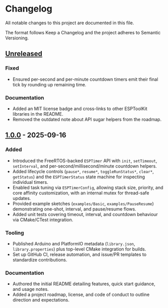 # Changelog

All notable changes to this project are documented in this file.

The format follows Keep a Changelog and the project adheres to Semantic Versioning.

## [Unreleased]
### Fixed
- Ensured per-second and per-minute countdown timers emit their final tick by rounding up remaining time.

### Documentation
- Added an MIT license badge and cross-links to other ESPToolKit libraries in the README.
- Removed the outdated note about API sugar helpers from the roadmap.

## [1.0.0] - 2025-09-16
### Added
- Introduced the FreeRTOS-backed `ESPTimer` API with `init`, `setTimeout`, `setInterval`, and per-second/millisecond/minute countdown helpers.
- Added lifecycle controls (`pause*`, `resume*`, `toggleRunStatus*`, `clear*`, `getStatus`) and the `ESPTimerStatus` state machine for inspecting individual timers.
- Enabled task tuning via `ESPTimerConfig`, allowing stack size, priority, and core affinity customization, with an internal mutex for thread-safe updates.
- Provided example sketches (`examples/Basic`, `examples/PauseResume`) demonstrating one-shot, interval, and pause/resume flows.
- Added unit tests covering timeout, interval, and countdown behaviour via CMake/CTest integration.

### Tooling
- Published Arduino and PlatformIO metadata (`library.json`, `library.properties`) plus top-level CMake integration for builds.
- Set up GitHub CI, release automation, and issue/PR templates to standardize contributions.

### Documentation
- Authored the initial README detailing features, quick start guidance, and usage notes.
- Added a project roadmap, license, and code of conduct to outline direction and expectations.

[Unreleased]: https://github.com/ESPToolKit/esp-timer/compare/v1.0.0...HEAD
[1.0.0]: https://github.com/ESPToolKit/esp-timer/releases/tag/v1.0.0
